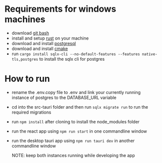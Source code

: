 # Requirements for windows machines
- download [git bash](https://git-scm.com/downloads)
- install and setup [rust](https://www.rust-lang.org/tools/install) on your machine
- download and install [postgresql](https://www.enterprisedb.com/downloads/postgres-postgresql-downloads)
- download and install [cmake](https://cmake.org/download/)
- run `cargo install sqlx-cli --no-default-features --features native-tls,postgres` to install the sqlx cli for postgres

# How to run
- rename the .env.copy file to .env and link your currently running instance of postgres to the DATABASE_URL variable
- cd into the src-tauri folder and then run `sqlx migrate run` to run the required migrations
- run `npm install` after cloning to install the node_modules folder
- run the react app using `npm run start` in one commandline window
- run the desktop tauri app using `npm run tauri dev` in another commandline window

    NOTE: keep both instances running while developing the app